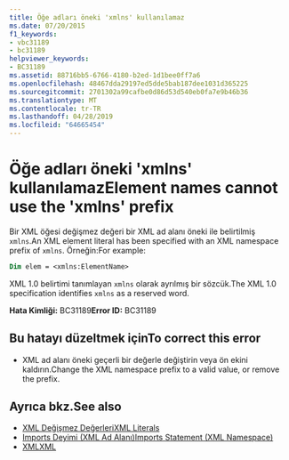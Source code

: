 ```yaml
---
title: Öğe adları öneki 'xmlns' kullanılamaz
ms.date: 07/20/2015
f1_keywords:
- vbc31189
- bc31189
helpviewer_keywords:
- BC31189
ms.assetid: 88716bb5-6766-4180-b2ed-1d1bee0ff7a6
ms.openlocfilehash: 48467dda29197ed5dde5bab187dee1031d365225
ms.sourcegitcommit: 2701302a99cafbe0d86d53d540eb0fa7e9b46b36
ms.translationtype: MT
ms.contentlocale: tr-TR
ms.lasthandoff: 04/28/2019
ms.locfileid: "64665454"
---
```

# <a name="element-names-cannot-use-the-xmlns-prefix"></a><span data-ttu-id="9269a-102">Öğe adları öneki 'xmlns' kullanılamaz</span><span class="sxs-lookup"><span data-stu-id="9269a-102">Element names cannot use the 'xmlns' prefix</span></span>
<span data-ttu-id="9269a-103">Bir XML öğesi değişmez değeri bir XML ad alanı öneki ile belirtilmiş `xmlns`.</span><span class="sxs-lookup"><span data-stu-id="9269a-103">An XML element literal has been specified with an XML namespace prefix of `xmlns`.</span></span> <span data-ttu-id="9269a-104">Örneğin:</span><span class="sxs-lookup"><span data-stu-id="9269a-104">For example:</span></span>  
  
```vb  
Dim elem = <xmlns:ElementName>  
```  
  
 <span data-ttu-id="9269a-105">XML 1.0 belirtimi tanımlayan `xmlns` olarak ayrılmış bir sözcük.</span><span class="sxs-lookup"><span data-stu-id="9269a-105">The XML 1.0 specification identifies `xmlns` as a reserved word.</span></span>  
  
 <span data-ttu-id="9269a-106">**Hata Kimliği:** BC31189</span><span class="sxs-lookup"><span data-stu-id="9269a-106">**Error ID:** BC31189</span></span>  
  
## <a name="to-correct-this-error"></a><span data-ttu-id="9269a-107">Bu hatayı düzeltmek için</span><span class="sxs-lookup"><span data-stu-id="9269a-107">To correct this error</span></span>  
  
- <span data-ttu-id="9269a-108">XML ad alanı öneki geçerli bir değerle değiştirin veya ön ekini kaldırın.</span><span class="sxs-lookup"><span data-stu-id="9269a-108">Change the XML namespace prefix to a valid value, or remove the prefix.</span></span>  
  
## <a name="see-also"></a><span data-ttu-id="9269a-109">Ayrıca bkz.</span><span class="sxs-lookup"><span data-stu-id="9269a-109">See also</span></span>

- [<span data-ttu-id="9269a-110">XML Değişmez Değerleri</span><span class="sxs-lookup"><span data-stu-id="9269a-110">XML Literals</span></span>](../../visual-basic/language-reference/xml-literals/index.md)
- [<span data-ttu-id="9269a-111">Imports Deyimi (XML Ad Alanı)</span><span class="sxs-lookup"><span data-stu-id="9269a-111">Imports Statement (XML Namespace)</span></span>](../../visual-basic/language-reference/statements/imports-statement-xml-namespace.md)
- [<span data-ttu-id="9269a-112">XML</span><span class="sxs-lookup"><span data-stu-id="9269a-112">XML</span></span>](../../visual-basic/programming-guide/language-features/xml/index.md)
